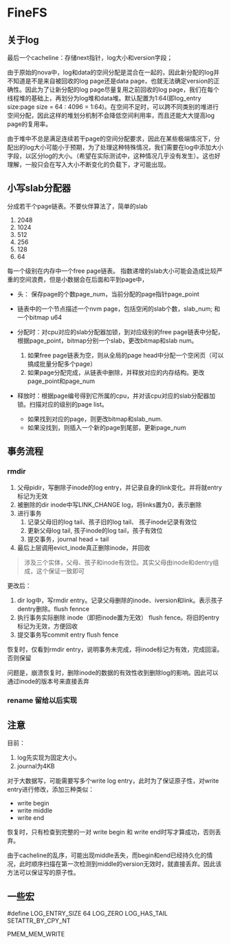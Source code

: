 # FineFS

## 关于log

<!-- log大小适当增大，因为每个log的head需要存储version字段（和log大小字段）。 -->

<!-- 第一个cacheline：存储log头部 -->
最后一个cacheline：存储next指针，log大小和version字段；

由于原始的nova中，log和data的空间分配是混合在一起的，因此新分配的log并不知道是不是来自被回收的log page还是data page，也就无法确定version的正确性。因此为了让新分配的log page尽量复用之前回收的log page，我们在每个线程堆的基础上，再划分为log堆和data堆。默认配置为1:64(即log_entry size:page size = 64 : 4096 = 1:64)。在空间不足时，可以跨不同类别的堆进行空间分配，因此这样的堆划分机制不会降低空间利用率，而且还能大大提高log page的复用率。

由于堆中不总是满足连续若干page的空间分配要求，因此在某些极端情况下，分配出的log大小可能小于预期，为了处理这种特殊情况，我们需要在log中添加大小字段，以区分log的大小。（希望在实际测试中，这种情况几乎没有发生）。这也好理解，一般只会在写入大小不断变化的负载下，才可能出现。

## 小写slab分配器

分成若干个page链表。不要伙伴算法了，简单的slab

1. 2048
2. 1024
3. 512
4. 256
5. 128
6. 64

每一个级别在内存中一个free page链表。 指数递增的slab大小可能会造成比较严重的空间浪费，但是小数据会在后面和平到page中，

- 头： 保存page的个数page_num，当前分配的page指针page_point
- 链表中的一个节点描述一个nvm page，包括空闲的slab个数，slab_num; 和一个bitmap u64

- 分配时：对cpu对应的slab分配器加锁，到对应级别的free page链表中分配，根据page_point，bitmap分别一个slab，更改bitmap和slab num。
   1. 如果free page链表为空，则从全局的page head中分配一个空闲页（可以搞成批量分配多个page）
   2. 如果page分配完成，从链表中删除，并释放对应的内存结构。更改page_point和page_num
- 释放时：根据page编号得到它所属的cpu，并对该cpu对应的slab分配器加锁。扫描对应的级别的page list。
  - 如果找到对应的page，则更改bitmap和slab_num.
  - 如果没找到，则插入一个新的page到尾部，更新page_num

## 事务流程

### rmdir

1. 父母pidir，写删除子inode的log entry，并记录自身的link变化。并将就entry标记为无效
2. 被删除的dir inode中写LINK_CHANGE log，将links置为0，表示删除
3. 进行事务
   1. 记录父母旧的log tail、孩子旧的log tail、 孩子inode记录有效位
   2. 更新父母log tail, 孩子inode的log tail，孩子有效位
   3. 提交事务，journal head  = tail
4. 最后上层调用evict_inode真正删除inode，并回收

> 涉及三个实体，父母、孩子和inode有效位。其实父母由inode和dentry组成，这个保证一致即可

更改后：

1. dir log中，写rmdir entry。记录父母删除的inode、iversion和link。表示孩子dentry删除。flush fennce
2. 执行事务实际删除 inode（即把inode置为无效） flush fence。将旧的entry标记为无效，方便回收
3. 提交事务写commit entry flush fence

恢复时，仅看到rmdir entry，说明事务未完成，将inode标记为有效，完成回滚。否则保留

问题是，崩溃恢复时，删除inode的数据的有效性收到删除log的影响。因此可以通过inode的版本号来直接丢弃

### rename 留给以后实现

## 注意

目前：

1. log先实现为固定大小。
2. journal为4KB

对于大数据写，可能需要写多个write log entry，此时为了保证原子性，对write entry进行修改，添加三种类似：

- write begin
- write middle
- write end

恢复时，只有检查到完整的一对 write begin 和 write end时写才算成功，否则丢弃。

由于cacheline的乱序，可能出现middle丢失，而begin和end已经持久化的情况，此时顺序扫描在第一次检测到middle的version无效时，就直接丢弃。因此该方法可以保证写的原子性。

## 一些宏

#define LOG_ENTRY_SIZE 64
LOG_ZERO
LOG_HAS_TAIL
SETATTR_BY_CPY_NT

PMEM_MEM_WRITE
